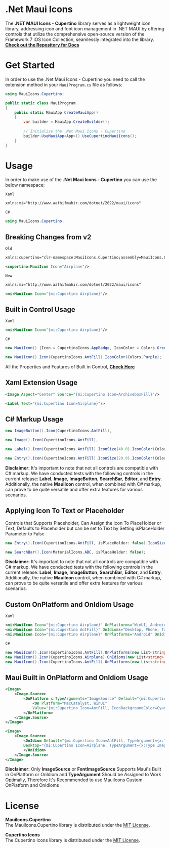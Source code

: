 # .Net Maui Icons

The **.NET MAUI Icons - Cupertino** library serves as a lightweight icon library, addressing icon and font icon management in .NET MAUI by offering controls that utilize the comprehensive open-source version of the Framework 7 iOS Icon Collection, seamlessly integrated into the library.
**[Check out the Repository for Docs](https://github.com/AathifMahir/MauiIcons)**

# Get Started
In order to use the .Net Maui Icons - Cupertino you need to call the extension method in your `MauiProgram.cs` file as follows:

```csharp
using MauiIcons.Cupertino;

public static class MauiProgram
{
	public static MauiApp CreateMauiApp()
	{
		var builder = MauiApp.CreateBuilder();
		
		// Initialise the .Net Maui Icons - Cupertino
		builder.UseMauiApp<App>().UseCupertinoMauiIcons();
	}
}
```

# Usage


In order to make use of the **.Net Maui Icons - Cupertino** you can use the below namespace:

`Xaml`

```xml
xmlns:mi="http://www.aathifmahir.com/dotnet/2022/maui/icons"
```

`C#`
```csharp
using MauiIcons.Cupertino;
```

## Breaking Changes from v2

`Old`

```xml
xmlns:cupertino="clr-namespace:MauiIcons.Cupertino;assembly=MauiIcons.Cupertino"

<cupertino:MauiIcon Icon="Airplane"/>
```

`New`

```xml
xmlns:mi="http://www.aathifmahir.com/dotnet/2022/maui/icons"

<mi:MauiIcon Icon="{mi:Cupertino Airplane}"/>
```

## Built in Control Usage

`Xaml`
```xml
<mi:MauiIcon Icon="{mi:Cupertino Airplane}"/>
```
`C#`
```csharp
new MauiIcon() {Icon = CupertinoIcons.AppBadge, IconColor = Colors.Green};

new MauiIcon().Icon(CupertinoIcons.AntFill).IconColor(Colors.Purple);
```

All the Properties and Features of Built in Control, **[Check Here](https://github.com/AathifMahir/MauiIcons)**


## Xaml Extension Usage
```xml
<Image Aspect="Center" Source="{mi:Cupertino Icon=ArchiveboxFill}"/>

<Label Text="{mi:Cupertino Icon=Airplane}"/>
```

## C# Markup Usage

```csharp
new ImageButton().Icon(CupertinoIcons.AntFill),

new Image().Icon(CupertinoIcons.AntFill),

new Label().Icon(CupertinoIcons.AntFill).IconSize(40.0).IconColor(Colors.Red),

new Entry().Icon(CupertinoIcons.AntFill).IconSize(20.0).IconColor(Colors.Aqua),
```

**Disclaimer:** It's important to note that not all controls are compatible with C# markup. We have conducted tests with the following controls in the current release: **Label**, **Image**, **ImageButton**, **SearchBar**, **Editor**, and **Entry**. Additionally, the native **MauiIcon** control, when combined with C# markup, can prove to be quite versatile and offer extra features for various scenarios.

## Applying Icon To Text or Placeholder
Controls that Supports Placeholder, Can Assign the Icon To PlaceHolder or Text, 
Defaults to Placeholder but can be set to Text by Setting isPlaceHolder Parameter to False

```csharp
new Entry().Icon(CupertinoIcons.AntFill, isPlaceHolder: false).IconSize(20.0).IconColor(Colors.Aqua);

new SearchBar().Icon(MaterialIcons.ABC, isPlaceHolder: false);
```

**Disclaimer:** It's important to note that not all controls are compatible with C# markup. We have conducted tests with the following controls in the current release: **Label**, **Image**, **ImageButton**, **SearchBar**, **Editor**, and **Entry**. Additionally, the native **MauiIcon** control, when combined with C# markup, can prove to be quite versatile and offer extra features for various scenarios.

## Custom OnPlatform and OnIdiom Usage
`Xaml`

```xml
<mi:MauiIcon Icon="{mi:Cupertino Airplane}" OnPlatforms="WinUI, Android, MacCatalyst"/>
<mi:MauiIcon Icon="{mi:Cupertino AntFill}" OnIdioms="Desktop, Phone, Tablet"/>
<mi:MauiIcon Icon="{mi:Cupertino Airplane}" OnPlatforms="Android" OnIdioms="Phone"/>
```

`C#`
```csharp
new MauiIcon().Icon(CupertinoIcons.AntFill).OnPlatforms(new List<string>{"WinUI", "Android"});
new MauiIcon().Icon(CupertinoIcons.Airplane).OnIdioms(new List<string>{"Desktop", "Phone"});
new MauiIcon().Icon(CupertinoIcons.AntFill).OnPlatforms(new List<string>{"WinUI", "Android"}).OnIdioms(new List<string>{"Desktop", "Phone"});
```

## Maui Built in OnPlatform and OnIdiom Usage

```xml
<Image>
    <Image.Source>
        <OnPlatform x:TypeArguments="ImageSource" Default="{mi:Cupertino Icon=Airplane, TypeArgument={x:Type ImageSource}}">
            <On Platform="MacCatalyst, WinUI" 
			Value="{mi:Cupertino Icon=AntFill, IconBackgroundColor=Cyan, TypeArgument={x:Type ImageSource}}"/>
        </OnPlatform>
    </Image.Source>
</Image>

<Image>
    <Image.Source>
        <OnIdiom Default="{mi:Cupertino Icon=AntFill, TypeArgument={x:Type ImageSource}}" 
		Desktop="{mi:Cupertino Icon=Airplane, TypeArgument={x:Type ImageSource}}">
        </OnIdiom>
    </Image.Source>
</Image>

```
**Disclaimer:**  Only **ImageSource** or **FontImageSource** Supports Maui's Built in OnPlatform or OnIdiom and **TypeArgument** Should be Assigned to Work Optimally, Therefore It's Recommended to use MauiIcons Custom OnPlatform and OnIdioms

# License

**MauiIcons.Cupertino**</br>
The MauiIcons.Cupertino library is distributed under the [MIT License](https://github.com/AathifMahir/MauiIcons/blob/master/LICENSE).

**Cupertino Icons**</br>
The Cupertino Icons library is distributed under the [MIT License](https://github.com/framework7io/framework7-icons/blob/master/LICENSE).

